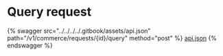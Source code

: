 # Query request

{% swagger src="../../../../.gitbook/assets/api.json" path="/v1/commerce/requests/{id}/query" method="post" %}
[api.json](../../../../.gitbook/assets/api.json)
{% endswagger %}
